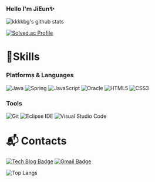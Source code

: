 ### Hello I'm JiEun✨

![kkkkbg's github stats](https://github-readme-stats.vercel.app/api?username=kkkkbg&show_icons=true)

<!-- [![Solved.ac Profile](http://mazassumnida.wtf/api/v2/generate_badge?boj=ezplz)](https://solved.ac/ezplz/) -->
[![Solved.ac Profile](http://mazassumnida.wtf/api/mini/generate_badge?boj=ezplz)](https://solved.ac/ezplz/)

<!-- **kkkkbg/kkkkbg** is a ✨ _special_ ✨ repository because its `README.md` (this file) appears on your GitHub profile. -->

# 💪Skills
### Platforms & Languages
![Java](https://img.shields.io/badge/Java-007396.svg?&style=for-the-badge&logo=Java&logoColor=white)
![Spring](https://img.shields.io/badge/Spring-6DB33F.svg?&style=for-the-badge&logo=Spring&logoColor=white)
![JavaScript](https://img.shields.io/badge/JavaScript-F7DF1E.svg?&style=for-the-badge&logo=JavaScript&logoColor=white)
![Oracle](https://img.shields.io/badge/Oracle-F80000.svg?&style=for-the-badge&logo=Oracle&logoColor=white)
![HTML5](https://img.shields.io/badge/HTML5-E34F26.svg?&style=for-the-badge&logo=HTML5&logoColor=white)
![CSS3](https://img.shields.io/badge/CSS3-1572B6.svg?&style=for-the-badge&logo=CSS3&logoColor=white)
<!-- ![표시할이름](https://img.shields.io/badge/표시할이름-색상?style=for-the-badge&logo=기술스택아이콘&logoColor=white) -->

### Tools
![Git](https://img.shields.io/badge/Git-F05032.svg?&style=for-the-badge&logo=Git&logoColor=white)
![Eclipse IDE](https://img.shields.io/badge/Eclipse%20IDE-2C2255.svg?&style=for-the-badge&logo=Eclipse%20IDE&logoColor=white)
![Visual Studio Code](https://img.shields.io/badge/Visual%20Studio%20Code-007ACC.svg?&style=for-the-badge&logo=Visual%20Studio%20Code&logoColor=white)

 
# :mailbox_with_mail: Contacts
[![Tech Blog Badge](http://img.shields.io/badge/-Tech%20blog-black?style=flat-square&logo=github&link=https://x0xa.tistory.com/)](https://x0xa.tistory.com/)
[![Gmail Badge](https://img.shields.io/badge/Gmail-d14836?style=flat-square&logo=Gmail&logoColor=white&link=mailto:kkkkbg52@gmail.com)](mailto:kkkkbg52@gmail.com)

![Top Langs](https://github-readme-stats.vercel.app/api/top-langs/?username=kkkkbg&layout=compact&theme=tokyonight)
